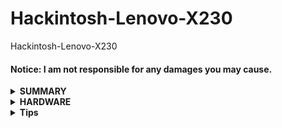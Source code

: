 # Hackintosh-Lenovo-X230
Hackintosh-Lenovo-X230

#### Notice: I am not responsible for any damages you may cause.

<details>
<summary><strong> SUMMARY </strong></summary>
<br>

| MacOS          | OpenCore | Repo                                                                                     |
| ---------------| -------- | ---------------------------------------------------------------------------------------- |
| Monterey 12.7  | 0.9.5    | <a href="https://github.com/poville/Hackintosh-Lenovo-X230/tree/OC095Mac12.7">Here       |
| Sonoma 14.0    | 0.9.5    | <a href="https://github.com/poville/Hackintosh-Lenovo-X230/tree/OC095Mac14.0">Here       |
| Sonoma 14.4    | 0.9.9    | <a href="https://github.com/poville/Hackintosh-Lenovo-X230/tree/OC099Mac14.4">Here       |

</details>


<details>
<summary><strong> HARDWARE </strong></summary>
<br>

| Category  | THINKPAD X230            |
| --------- | ------------------------ |
| Board     | Lenovo 2306CTO           |
| CPU       | Intel Core i5-3210M      |
| SSD       | Toshiba TR 200(400GB)    |
| Graphics  | Intel GMA HD 4000        |
| Display   | LEN40E2(12.5'1366x768)   |
| Network   | Intel 82579LM            |
| WiFi      | Intel Wireless-N 2200    |
| BlueTooth | Broadcom                 |
| Audio     | Realtek ALC269           |


- Refer to [X230-Platform_Specifications](https://psref.lenovo.com/syspool/Sys/PDF/withdrawnbook/ThinkPad_X230.pdf) for possible stock ThinkPad X230 configurations.

</details>

<details>
<summary><strong> Tips </strong></summary>

1. How to decide audio layout-id  
    - In AppleALC.kext\Contents\ , we will find a file named 'Info.plist'
    - In 'Info.plist', find key word 'ALC269','Thinkpad' and 'X230', we will find some descriptions like this:
        ```
                <dict>
                    <key>AFGLowPowerState</key>
                    <data>
                    AwAAAA==
                    </data>
                    <key>Codec</key>
                    <string>Hypereitan - ALC269VC for Thinkpad X230 i7</string>
                    <key>CodecID</key>
                    <integer>283902569</integer>
                    <key>ConfigData</key>
                    <data>
                    ASccEAEnHQEBJx6gAScfkAFHHEABRx0BAUce
                    EAFHH5ABVxxQAVcdEAFXHiEBVx8BAYcccAGH
                    HRABhx6hAYcfAQFHDAI=
                    </data>
                    <key>FuncGroup</key>
                    <integer>1</integer>
                    <key>LayoutID</key>
                    <integer>18</integer>
                    <key>WakeConfigData</key>
                    <data>
                    AUcMAg==
                    </data>
                    <key>WakeVerbReinit</key>
                    <true/>
                </dict>
        ```
    - Focus on the keyword 'LayoutID', the value is '18', this is the audio layout-id.
2. How to patch HD4000

    2-ways:
    - <a href="https://github.com/dortania/OpenCore-Legacy-Patcher">OpenCore-Legacy-Patcher
    - <a href="https://github.com/chris1111/Patch-HD4000-Monterey/">Patch-HD4000-Monterey

<br>